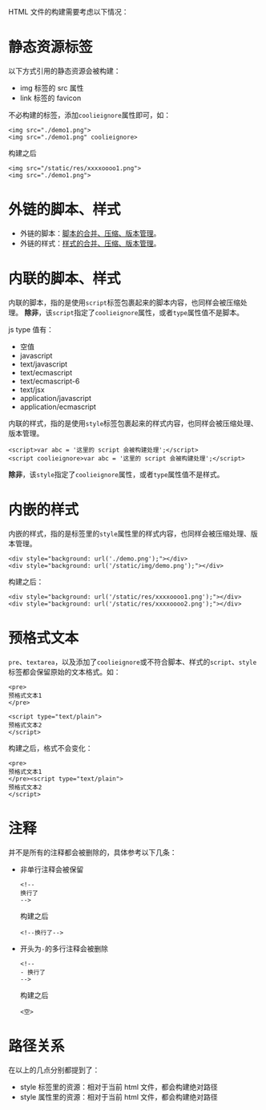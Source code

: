 HTML 文件的构建需要考虑以下情况：

# 静态资源标签
以下方式引用的静态资源会被构建：
- img 标签的 src 属性
- link 标签的 favicon

不必构建的标签，添加`coolieignore`属性即可，如：
```
<img src="./demo1.png">
<img src="./demo1.png" coolieignore>
```
构建之后
```
<img src="/static/res/xxxxoooo1.png">
<img src="./demo1.png">
```


 
# 外链的脚本、样式
- 外链的脚本：[脚本的合并、压缩、版本管理](./build-js.md)。
- 外链的样式：[样式的合并、压缩、版本管理](./build-css.md)。



# 内联的脚本、样式
内联的脚本，指的是使用`script`标签包裹起来的脚本内容，也同样会被压缩处理。
**除非**，该`script`指定了`coolieignore`属性，或者`type`属性值不是脚本。

js type 值有：

- 空值
- javascript
- text/javascript
- text/ecmascript
- text/ecmascript-6
- text/jsx
- application/javascript
- application/ecmascript

内联的样式，指的是使用`style`标签包裹起来的样式内容，也同样会被压缩处理、版本管理。
```
<script>var abc = '这里的 script 会被构建处理';</script>
<script coolieignore>var abc = '这里的 script 会被构建处理';</script>
```


**除非**，该`style`指定了`coolieignore`属性，或者`type`属性值不是样式。


# 内嵌的样式
内嵌的样式，指的是标签里的`style`属性里的样式内容，也同样会被压缩处理、版本管理。
```
<div style="background: url('./demo.png');"></div>
<div style="background: url('/static/img/demo.png');"></div>
```
构建之后：
```
<div style="background: url('/static/res/xxxxoooo1.png');"></div>
<div style="background: url('/static/res/xxxxoooo2.png');"></div>
```


# 预格式文本
`pre`、`textarea`，以及添加了`coolieignore`或不符合脚本、样式的`script`、`style`标签都会保留原始的文本格式。如：

```
<pre>
预格式文本1
</pre>

<script type="text/plain">
预格式文本2
</script>
```
构建之后，格式不会变化：
```
<pre>
预格式文本1
</pre><script type="text/plain">
预格式文本2
</script>
```


# 注释
并不是所有的注释都会被删除的，具体参考以下几条：
- 非单行注释会被保留
    ```
    <!--
    换行了
    -->
    ```
    构建之后
    ```
    <!--换行了-->
    ```
- 开头为`-`的多行注释会被删除
    ```
    <!--
    - 换行了
    -->
    ```
    构建之后
    ```
    <空>
    ```
    
    
# 路径关系
在以上的几点分别都提到了：

- style 标签里的资源：相对于当前 html 文件，都会构建绝对路径
- style 属性里的资源：相对于当前 html 文件，都会构建绝对路径
